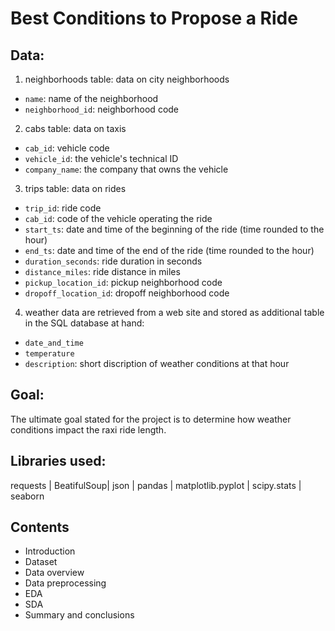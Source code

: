 # Best Conditions to Propose a Ride

## Data:

1. neighborhoods table: data on city neighborhoods
- `name`: name of the neighborhood
- `neighborhood_id`: neighborhood code

2. cabs table: data on taxis
- `cab_id`: vehicle code
- `vehicle_id`: the vehicle's technical ID
- `company_name`: the company that owns the vehicle

3. trips table: data on rides
- `trip_id`: ride code
- `cab_id`: code of the vehicle operating the ride
- `start_ts`: date and time of the beginning of the ride (time rounded to the hour)
- `end_ts`: date and time of the end of the ride (time rounded to the hour)
- `duration_seconds`: ride duration in seconds
- `distance_miles`: ride distance in miles
- `pickup_location_id`: pickup neighborhood code
- `dropoff_location_id`: dropoff neighborhood code

4. weather data are retrieved from a web site and stored as additional table in the SQL database at hand:
- `date_and_time`
- `temperature`
- `description`: short discription of weather conditions at that hour


## Goal:

The ultimate goal stated for the project is to determine how weather conditions impact the raxi ride length.

## Libraries used:

requests |
BeatifulSoup|
json |
pandas | 
matplotlib.pyplot |
scipy.stats |
seaborn

## Contents

* Introduction
* Dataset
* Data overview
* Data preprocessing
* EDA
* SDA
* Summary and conclusions

